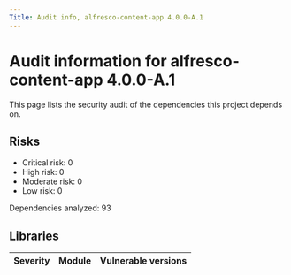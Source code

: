 ```yaml
---
Title: Audit info, alfresco-content-app 4.0.0-A.1
---
```


# Audit information for alfresco-content-app 4.0.0-A.1

This page lists the security audit of the dependencies this project depends on.

## Risks

- Critical risk: 0
- High risk: 0
- Moderate risk: 0
- Low risk: 0

Dependencies analyzed: 93

## Libraries

| Severity | Module | Vulnerable versions |
| --- | --- | --- |

